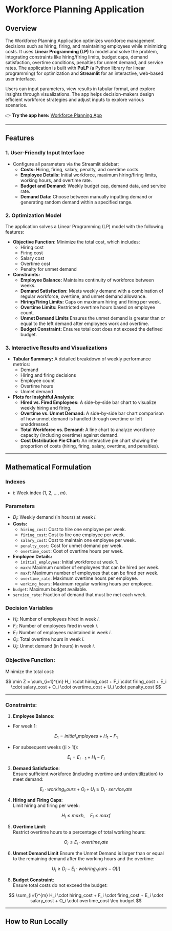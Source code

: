 # Workforce Planning Application

## Overview
The Workforce Planning Application optimizes workforce management decisions such as hiring, firing, and maintaining employees while minimizing costs. It uses **Linear Programming (LP)** to model and solve the problem, integrating constraints like hiring/firing limits, budget caps, demand satisfaction, overtime conditions, penalties for unmet demand, and service rates. The application is built with **PuLP** (a Python library for linear programming) for optimization and **Streamlit** for an interactive, web-based user interface.

Users can input parameters, view results in tabular format, and explore insights through visualizations. The app helps decision-makers design efficient workforce strategies and adjust inputs to explore various scenarios.  

👉 **Try the app here:** [Workforce Planning App](https://workforce-planning-scmzo5wmkrecgorpzupb3h.streamlit.app/)

---

## Features

### 1. **User-Friendly Input Interface**
- Configure all parameters via the Streamlit sidebar:
  - **Costs:** Hiring, firing, salary, penalty, and overtime costs.
  - **Employee Details:** Initial workforce, maximum hiring/firing limits, working hours, and overtime rate.
  - **Budget and Demand:** Weekly budget cap, demand data, and service rate.
  - **Demand Data:** Choose between manually inputting demand or generating random demand within a specified range.

### 2. **Optimization Model**
The application solves a Linear Programming (LP) model with the following features:
- **Objective Function:** Minimize the total cost, which includes:
  - Hiring cost
  - Firing cost
  - Salary cost
  - Overtime cost
  - Penalty for unmet demand
- **Constraints:**
  - **Employee Balance:** Maintains continuity of workforce between weeks.
  - **Demand Satisfaction:** Meets weekly demand with a combination of regular workforce, overtime, and unmet demand allowance.
  - **Hiring/Firing Limits:** Caps on maximum hiring and firing per week.
  - **Overtime Limits:** Restricted overtime hours based on employee count.
  - **Unmet Demand Limits** Ensures the unmet demand is greater than or equal to the left demand after employees work and overtime.
  - **Budget Constraint:** Ensures total cost does not exceed the defined budget.

### 3. **Interactive Results and Visualizations**
- **Tabular Summary:** A detailed breakdown of weekly performance metrics:
  - Demand
  - Hiring and firing decisions
  - Employee count
  - Overtime hours
  - Unmet demand
- **Plots for Insightful Analysis:**
  - **Hired vs. Fired Employees:** A side-by-side bar chart to visualize weekly hiring and firing.
  - **Overtime vs. Unmet Demand:** A side-by-side bar chart comparison of how unmet demand is handled through overtime or left unaddressed.
  - **Total Workforce vs. Demand:** A line chart to analyze workforce capacity (including overtime) against demand.
  - **Cost Distribution Pie Chart:** An interactive pie chart showing the proportion of costs (hiring, firing, salary, overtime, and penalties).

---

## Mathematical Formulation

### **Indexes**
- $i$: Week index (1, 2, ..., $m$).

### **Parameters**
- $D_i$: Weekly demand (in hours) at week $i$.
- **Costs:**
  - `hiring_cost`: Cost to hire one employee per week.
  - `firing_cost`: Cost to fire one employee per week.
  - `salary_cost`: Cost to maintain one employee per week.
  - `penalty_cost`: Cost for unmet demand per week.
  - `overtime_cost`: Cost of overtime hours per week.
- **Employee Details:**
  - `initial_employees`: Initial workforce at week 1.
  - `maxh`: Maximum number of employees that can be hired per week.
  - `maxf`: Maximum number of employees that can be fired per week.
  - `overtime_rate`: Maximum overtime hours per employee.
  - `working_hours`: Maximum regular working hours per employee.
- `budget`: Maximum budget available.
- `service_rate`: Fraction of demand that must be met each week.

### **Decision Variables**
- $H_i$: Number of employees hired in week $i$.
- $F_i$: Number of employees fired in week $i$.
- $E_i$: Number of employees maintained in week $i$.
- $O_i$: Total overtime hours in week $i$.
- $U_i$: Unmet demand (in hours) in week $i$.

### **Objective Function**:
Minimize the total cost:

$$
\min Z = \sum_{i=1}^{m} H_i \cdot hiring_cost + F_i \cdot firing_cost + E_i \cdot salary_cost + O_i \cdot overtime_cost + U_i \cdot penalty_cost
$$

---

### **Constraints**:

1. **Employee Balance**:
- For week 1:  

$$ 
E_1 = initial_employees + H_1 - F_1 
$$

- For subsequent weeks (\(i > 1\)):

$$ 
E_i = E_{i-1} + H_i - F_i 
$$

3. **Demand Satisfaction**:  
Ensure sufficient workforce (including overtime and underutilization) to meet demand:  

$$ 
E_i \cdot working_hours + O_i + U_i \geq D_i \cdot service_rate
$$

4. **Hiring and Firing Caps**:  
Limit hiring and firing per week:  

$$ 
H_i \leq maxh, \quad F_i \leq maxf 
$$

5. **Overtime Limit**:  
Restrict overtime hours to a percentage of total working hours:  

$$ 
O_i \leq E_i \cdot overtime_rate 
$$

6. **Unmet Demand Limit**
Ensure the Unmet Demand is larger than or equal to the remaining demand after the working hours and the overtime:

$$
U_i \geq D_i - E_i \cdot wokring_hours - O[i]
$$

8. **Budget Constraint**:  
Ensure total costs do not exceed the budget:  

$$ 
\sum_{i=1}^{m} H_i \cdot hiring_cost + F_i \cdot firing_cost + E_i \cdot salary_cost + O_i \cdot overtime_cost \leq budget 
$$
   
---

## How to Run Locally

